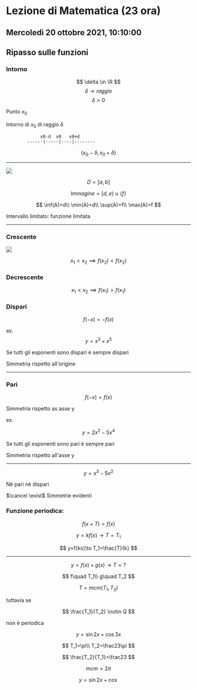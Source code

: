 # Lezione di Matematica (23 ora)
## Mercoledì 20 ottobre 2021, 10:10:00

## Ripasso sulle funzioni

### Intorno
$$
\delta \in \R
$$
$$
\delta\to raggio
$$
$$
\delta> 0
$$



Punto $x_0$

Intorno di $x_0$ di raggio $\delta$           
   
	
			     x0-d  x0   x0+d
			------|-----|----|--------

$$
(x_0-\delta,x_0+\delta)
$$



---

![](https://i.imgur.com/KfSKXLI.jpg)

$$
D=[a,b]
$$

$$
Immagine=[d,e)\cup\{f\}
$$

$$
\inf(A)=d\\
\min(A)=d\\
\sup(A)=f\\
\max(A)=f
$$

Intervallo limitato: funzione limitata

---


### Crescente

![](https://i.imgur.com/XBnHWhX.jpg)

$$
x_1 < x_2 \implies f(x_2) < f(x_2)
$$

### Decrescente
$$
x_1 < x_2 \implies f(x_1) > f(x_1)
$$


### Dispari

$$
f(-x)=-f(x)
$$

ex.
$$
y=x^3+x^5
$$

Se tutti gli esponenti sono dispari è sempre dispari

Simmetria rispetto all'origine 

---

### Pari


$$
f(-x)=f(x)
$$

Simmetria rispetto as asse y

ex.

$$
y=2x^2-5x^4
$$

Se tutti gli esponenti sono pari è sempre pari

Simmetria rispetto all'asse y

---

$$
y=x^3-5x^2
$$

Nè pari nè dispari

$\cancel \exist$ Simmetrie evidenti


### Funzione periodica:

$$
f(x+T)=f(x)
$$

$$
y=kf(x)\to T=T_1
$$

$$
y=f(kx)\to T_1=\frac{T}{k}
$$

---

$$
y=f(x)+g(x)\to T=?
$$

$$
f\quad T_1\\
g\quad T_2
$$

$$
T=mcm(T_1,T_2)
$$

tuttavia se

$$
\frac{T_1}{T_2} \notin Q
$$

non è periodica


$$
y=\sin 2x + \cos 3x
$$

$$
T_1=\pi\\
T_2=\frac23\pi
$$

$$
\frac{T_2}{T_1}=\frac23
$$

$$
mcm=2\pi
$$


$$
y=\sin 2x + \cos
$$
<!--stackedit_data:
eyJoaXN0b3J5IjpbMTE1MzUzMzQ5Nyw3ODYxODY0MV19
-->